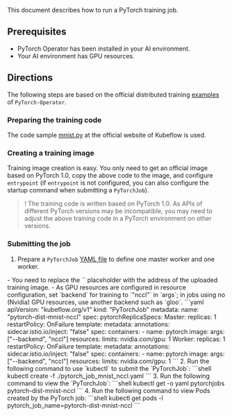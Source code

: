 This document describes how to run a PyTorch training job.


## Prerequisites

- PyTorch Operator has been installed in your AI environment.
- Your AI environment has GPU resources.

## Directions

The following steps are based on the official distributed training [examples](https://github.com/kubeflow/pytorch-operator/tree/master/examples/mnist) of `PyTorch-Operator`.

### Preparing the training code

The code sample [mnist.py](https://raw.githubusercontent.com/kubeflow/pytorch-operator/master/examples/mnist/mnist.py) at the official website of Kubeflow is used.

### Creating a training image

Training image creation is easy. You only need to get an official image based on PyTorch 1.0, copy the above code to the image, and configure `entrypoint` (if `entrypoint` is not configured, you can also configure the startup command when submitting a `PyTorchJob`).

> ! The training code is written based on PyTorch 1.0. As APIs of different PyTorch versions may be incompatible, you may need to adjust the above training code in a PyTorch environment on other versions.

### Submitting the job

1. Prepare a `PyTorchJob` [YAML file](https://raw.githubusercontent.com/kubeflow/pytorch-operator/master/examples/mnist/v1/pytorch_job_mnist_nccl.yaml) to define one master worker and one worker.
<dx-alert infotype="notice" title=" ">
- You need to replace the `<training image>` placeholder with the address of the uploaded training image.
- As GPU resources are configured in resource configuration, set `backend` for training to `"nccl"` in `args`; in jobs using no (Nvidia) GPU resources, use another backend such as `gloo`.
</dx-alert>
```yaml
apiVersion: "kubeflow.org/v1"
kind: "PyTorchJob"
metadata:
  name: "pytorch-dist-mnist-nccl"
spec:
  pytorchReplicaSpecs:
    Master:
      replicas: 1
      restartPolicy: OnFailure
      template:
        metadata:
          annotations:
            sidecar.istio.io/inject: "false"
        spec:
          containers:
            - name: pytorch
              image: <training image>
              args: ["--backend", "nccl"]
              resources: 
                limits:
                  nvidia.com/gpu: 1
    Worker:
      replicas: 1
      restartPolicy: OnFailure
      template:
        metadata:
          annotations:
            sidecar.istio.io/inject: "false"
        spec:
          containers: 
            - name: pytorch
              image: <training image>
              args: ["--backend", "nccl"]
              resources: 
                limits:
                  nvidia.com/gpu: 1
```
2. Run the following command to use `kubectl` to submit the `PyTorchJob`:
```shell
kubectl create -f ./pytorch_job_mnist_nccl.yaml
```
3. Run the following command to view the `PyTorchJob`:
```shell
kubectl get -o yaml pytorchjobs pytorch-dist-mnist-nccl
```
4. Run the following command to view Pods created by the PyTorch job:
```shell
kubectl get pods -l pytorch_job_name=pytorch-dist-mnist-nccl  
```

